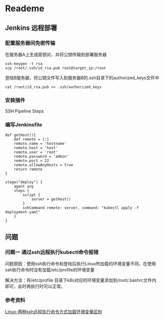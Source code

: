 # Reademe
## Jenkins 远程部署

### 配置服务器间免密传输

在服务器A上生成密钥对，并将公钥传输到部署服务器

```
ssh-keygen -t rsa
scp /root/.ssh/id_rsa.pub root@target_ip:/root
```
登陆B服务器，将公钥文件写入到服务器B的.ssh目录下的authorized_keys文件中

```
cat /root/id_rsa.pub >> .ssh/authorized_keys
```

### 安装插件
SSH Pipeline Steps

### 编写Jenkinsfile

```
def getHost(){
    def remote = [:]
    remote.name = 'hostname'
    remote.host = 'host'
    remote.user = 'root'
    remote.password = 'admin'
    remote.port = 22
    remote.allowAnyHosts = true
    return remote
}

stage("deploy") {
    agent any
    steps {
        script {
            server = getHost()
        }
        sshCommand remote: server, command: "kubectl apply -f deployment.yaml"
    }
}
```

## 问题
### 问题一 通过ssh远程执行kubectl命令报错
问题原因：使用ssh执行命令和登陆后执行Linux所加载的环境变量不同，在使用ssh执行命令时没有加载/etc/profile的环境变量

解决方法：将/etc/profile 目录下k8s对应的环境变量添加到/root/.bashrc文件内即可，此时再执行时可以正常。

### 参考资料

[Linux-两种ssh远程执行命令方式加载环境变量区别](https://www.jianshu.com/p/f24c7445c4db)





